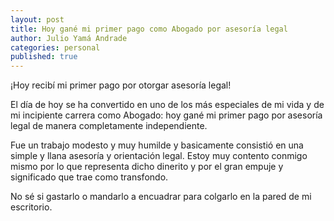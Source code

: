 ```yaml
---
layout: post
title: Hoy gané mi primer pago como Abogado por asesoría legal
author: Julio Yamá Andrade
categories: personal
published: true
---
```


¡Hoy recibí mi primer pago por otorgar asesoría legal!

El día de hoy se ha convertido en uno de los más especiales de mi vida y de mi incipiente carrera como Abogado: hoy gané mi primer pago por asesoría legal de manera completamente independiente.

Fue un trabajo modesto y muy humilde y basicamente consistió en una simple y llana asesoría y orientación legal. Estoy muy contento conmigo mismo por lo que representa dicho dinerito y por el gran empuje y significado que trae como transfondo.

No sé si gastarlo o mandarlo a encuadrar para colgarlo en la pared de mi escritorio.
